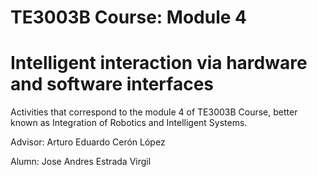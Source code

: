 # TE3003B Course: Module 4

# Intelligent interaction via hardware and software interfaces

Activities that correspond to the module 4 of TE3003B Course, better known as Integration of Robotics and Intelligent Systems.

Advisor: Arturo Eduardo Cerón López

Alumn: Jose Andres Estrada Virgil
